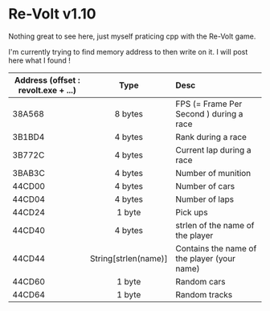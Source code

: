 Re-Volt v1.10
=======

Nothing great to see here, just myself praticing cpp with the Re-Volt game.

I'm currently trying to find memory address to then write on it. I will post here what I found !

| Address (offset : revolt.exe + ...)        | Type           | Desc  |
| ------------- |:-------------:|:-----|
| 38A568     | 8 bytes      |   FPS (= Frame Per Second ) during a race |
| 3B1BD4      | 4 bytes | Rank during a race  |
| 3B772C      | 4 bytes | Current lap during a race |
| 3BAB3C      | 4 bytes | Number of munition  |
| 44CD00      | 4 bytes | Number of cars  |
| 44CD04      | 4 bytes | Number of laps  |
| 44CD24      | 1 byte | Pick ups  |
| 44CD40      | 4 bytes      |   strlen of the name of the player |
| 44CD44 | String[strlen(name)]      |    Contains the name of the player (your name)|
| 44CD60      | 1 byte      |   Random cars  |
| 44CD64      | 1 byte      |   Random tracks  |


